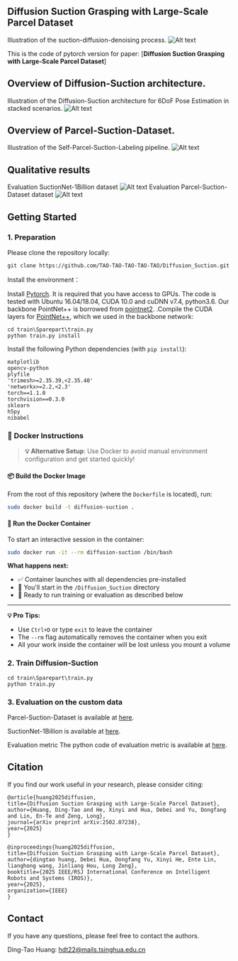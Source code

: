 ## Diffusion Suction Grasping with Large-Scale Parcel Dataset


Illustration of the  suction-diffusion-denoising  process.
![Alt text](/images/1.gif)





This is the code of pytorch version for paper: [**Diffusion Suction Grasping with Large-Scale Parcel Dataset**]


## Overview of Diffusion-Suction architecture.
Illustration of the Diffusion-Suction architecture for 6DoF Pose Estimation in stacked scenarios.
![Alt text](/images/model1.png)

## Overview of Parcel-Suction-Dataset.
Illustration of the Self-Parcel-Suction-Labeling pipeline.
![Alt text](/images/model2.png)


## Qualitative results
Evaluation SuctionNet-1Billion dataset
![Alt text](/images/dataset1.png)
Evaluation Parcel-Suction-Dataset dataset
![Alt text](/images/dataset2.png)



## Getting Started

### 1. Preparation
Please clone the repository locally:
```
git clone https://github.com/TAO-TAO-TAO-TAO-TAO/Diffusion_Suction.git
```
Install the environment：

Install [Pytorch](https://pytorch.org/get-started/locally/). It is required that you have access to GPUs. The code is tested with Ubuntu 16.04/18.04, CUDA 10.0 and cuDNN v7.4, python3.6.
Our backbone PointNet++ is borrowed from [pointnet2](https://github.com/erikwijmans/Pointnet2_PyTorch).
.Compile the CUDA layers for [PointNet++](http://arxiv.org/abs/1706.02413), which we used in the backbone network:

    cd train\Sparepart\train.py
    python train.py install


Install the following Python dependencies (with `pip install`):

    matplotlib
    opencv-python
    plyfile
    'trimesh>=2.35.39,<2.35.40'
    'networkx>=2.2,<2.3'
    torch==1.1.0
    torchvision==0.3.0
    sklearn
    h5py
    nibabel

### 🐳 Docker Instructions

> **💡 Alternative Setup**: Use Docker to avoid manual environment configuration and get started quickly!

#### 📦 Build the Docker Image

From the root of this repository (where the `Dockerfile` is located), run:

```bash
sudo docker build -t diffusion-suction .
```

#### 🚀 Run the Docker Container

To start an interactive session in the container:

```bash
sudo docker run -it --rm diffusion-suction /bin/bash
```

**What happens next:**
- ✅ Container launches with all dependencies pre-installed
- 📁 You'll start in the `/Diffusion_Suction` directory
- 🎯 Ready to run training or evaluation as described below

---

**💡 Pro Tips:**
- Use `Ctrl+D` or type `exit` to leave the container
- The `--rm` flag automatically removes the container when you exit
- All your work inside the container will be lost unless you mount a volume

### 2. Train Diffusion-Suction
    cd train\Sparepart\train.py
    python train.py 



### 3. Evaluation on the custom data


Parcel-Suction-Dataset is available at [here](https://drive.google.com/drive/folders/1l4jz7LE7HXdn2evylodggReTTnip7J1Q?usp=sharing).


SuctionNet-1Billion is available at [here](https://github.com/graspnet/suctionnetAPI).


Evaluation metric
The python code of evaluation metric is available at [here](https://github.com/graspnet/suctionnetAPI).




## Citation
If you find our work useful in your research, please consider citing:

    @article{huang2025diffusion,
    title={Diffusion Suction Grasping with Large-Scale Parcel Dataset},
    author={Huang, Ding-Tao and He, Xinyi and Hua, Debei and Yu, Dongfang and Lin, En-Te and Zeng, Long},
    journal={arXiv preprint arXiv:2502.07238},
    year={2025}
    }

    @inproceedings{huang2025diffusion,
    title={Diffusion Suction Grasping with Large-Scale Parcel Dataset},
    author={dingtao huang, Debei Hua, Dongfang Yu, Xinyi He, Ente Lin, lianghong wang, Jinliang Hou, Long Zeng},
    booktitle={2025 IEEE/RSJ International Conference on Intelligent Robots and Systems (IROS)},
    year={2025},
    organization={IEEE}
    }





## Contact

If you have any questions, please feel free to contact the authors. 

Ding-Tao Huang: [hdt22@mails.tsinghua.edu.cn](hdt22@mails.tsinghua.edu.cn)

